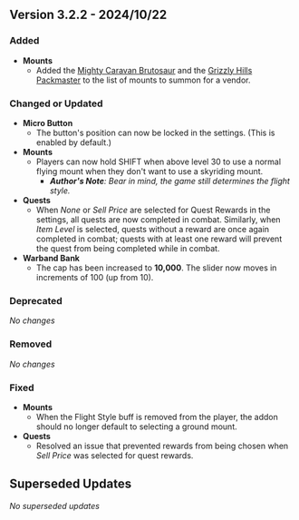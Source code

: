 ## Version 3.2.2 - 2024/10/22

### Added
- **Mounts**
  - Added the [Mighty Caravan Brutosaur](https://www.wowhead.com/item=163042/reins-of-the-mighty-caravan-brutosaur) and the [Grizzly Hills Packmaster](https://www.wowhead.com/spell=457485) to the list of mounts to summon for a vendor.
### Changed or Updated
- **Micro Button**
  - The button's position can now be locked in the settings. (This is enabled by default.)
- **Mounts**
  - Players can now hold SHIFT when above level 30 to use a normal flying mount when they don't want to use a skyriding mount.
    - _**Author's Note**: Bear in mind, the game still determines the flight style._
- **Quests**
  - When _None_ or _Sell Price_ are selected for Quest Rewards in the settings, all quests are now completed in combat. Similarly, when _Item Level_ is selected, quests without a reward are once again completed in combat; quests with at least one reward will prevent the quest from being completed while in combat.
- **Warband Bank**
  - The cap has been increased to **10,000**. The slider now moves in increments of 100 (up from 10).
### Deprecated
_No changes_
### Removed
_No changes_
### Fixed
- **Mounts**
  - When the Flight Style buff is removed from the player, the addon should no longer default to selecting a ground mount.
- **Quests**
  - Resolved an issue that prevented rewards from being chosen when _Sell Price_ was selected for quest rewards.

## Superseded Updates
_No superseded updates_